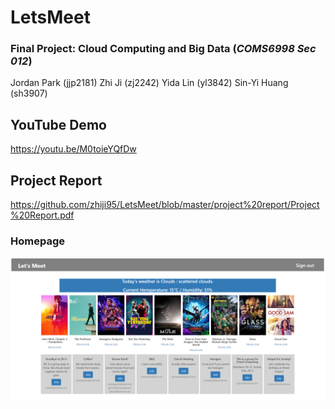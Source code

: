 # LetsMeet
### Final Project: Cloud Computing and Big Data (_COMS6998 Sec 012_)

Jordan Park (jjp2181) Zhi Ji (zj2242) Yida Lin (yl3842) Sin-Yi Huang (sh3907)

## YouTube Demo
https://youtu.be/M0toieYQfDw

## Project Report
https://github.com/zhiji95/LetsMeet/blob/master/project%20report/Project%20Report.pdf

### Homepage
![LetsMeet](https://github.com/zhiji95/LetsMeet/blob/master/letsmeet.PNG "Homepage of LetsMeet")

